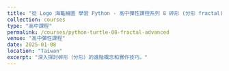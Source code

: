 ```yaml
---
title: "從 Logo 海龜繪圖 學習 Python - 高中彈性課程系列 8 碎形 (分形 fractal)"
collection: courses
type: "高中課程"
permalink: /courses/python-turtle-08-fractal-advanced
venue: "高中彈性課程"
date: 2025-01-08
location: "Taiwan"
excerpt: "深入探討碎形（分形）的進階概念和實作技巧。"
---
```


<!-- 請在此處貼上您的課程內容 -->
